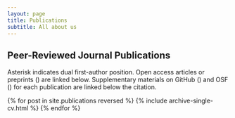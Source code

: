 ```yaml
---
layout: page
title: Publications
subtitle: All about us
---
```


## Peer-Reviewed Journal Publications
 
Asterisk indicates dual first-author position. Open access articles or
preprints <nobr>(<i class="ai ai-fw ai-open-access-square"></i>)</nobr> are
linked below. Supplementary materials on GitHub <nobr>(<i class="fa fa-github"
aria-hidden="true"></i>)</nobr> and OSF <nobr>(<i class="ai ai-fw
ai-osf"></i>)</nobr> for each publication are linked below the citation.


{% for post in site.publications reversed %}
    {% include archive-single-cv.html %}
{% endfor %}
